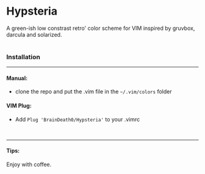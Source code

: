 # Hypsteria
A green-ish low constrast retro' color scheme for VIM inspired by gruvbox, 
darcula and solarized.
<br>
<br>

### Installation <br>
<hr>

#### Manual:
- clone the repo and put the .vim file in the `~/.vim/colors` folder

#### VIM Plug:
- Add
`Plug 'BrainDeath0/Hypsteria'`
to your .vimrc

<br>
<hr>

#### Tips:
Enjoy with coffee.
